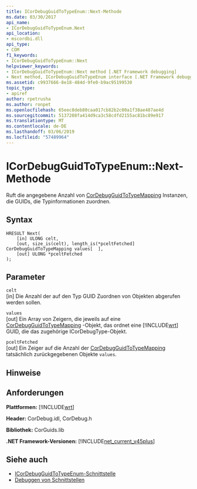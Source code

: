 ```yaml
---
title: ICorDebugGuidToTypeEnum::Next-Methode
ms.date: 03/30/2017
api_name:
- ICorDebugGuidToTypeEnum.Next
api_location:
- mscordbi.dll
api_type:
- COM
f1_keywords:
- ICorDebugGuidToTypeEnum::Next
helpviewer_keywords:
- ICorDebugGuidToTypeEnum::Next method [.NET Framework debugging]
- Next method, ICorDebugGuidToTypeEnum interface [.NET Framework debugging]
ms.assetid: c9937666-8e18-484d-9fe0-b9ac95199530
topic_type:
- apiref
author: rpetrusha
ms.author: ronpet
ms.openlocfilehash: 65eec8deb80caa017cb82b2c00a1f38ae487ae4d
ms.sourcegitcommit: 5137208fa414d9ca3c58cdfd2155ac81bc89e917
ms.translationtype: MT
ms.contentlocale: de-DE
ms.lasthandoff: 03/06/2019
ms.locfileid: "57489964"
---
```

# <a name="icordebugguidtotypeenumnext-method"></a>ICorDebugGuidToTypeEnum::Next-Methode
Ruft die angegebene Anzahl von [CorDebugGuidToTypeMapping](../../../../docs/framework/unmanaged-api/debugging/cordebugguidtotypemapping-structure.md) Instanzen, die GUIDs, die Typinformationen zuordnen.  
  
## <a name="syntax"></a>Syntax  
  
```  
HRESULT Next(  
    [in] ULONG celt,  
    [out, size_is(celt), length_is(*pceltFetched] CorDebugGuidToTypeMapping values[  ],  
    [out] ULONG *pceltFetched  
);  
```  
  
## <a name="parameters"></a>Parameter  
 `celt`  
 [in] Die Anzahl der auf den Typ GUID Zuordnen von Objekten abgerufen werden sollen.  
  
 `values`  
 [out] Ein Array von Zeigern, die jeweils auf eine [CorDebugGuidToTypeMapping](../../../../docs/framework/unmanaged-api/debugging/cordebugguidtotypemapping-structure.md) -Objekt, das ordnet eine [!INCLUDE[wrt](../../../../includes/wrt-md.md)] GUID, die das zugehörige ICorDebugType-Objekt.  
  
 `pceltFetched`  
 [out] Ein Zeiger auf die Anzahl der [CorDebugGuidToTypeMapping](../../../../docs/framework/unmanaged-api/debugging/cordebugguidtotypemapping-structure.md) tatsächlich zurückgegebenen Objekte `values`.  
  
## <a name="remarks"></a>Hinweise  
  
## <a name="requirements"></a>Anforderungen  
 **Plattformen:** [!INCLUDE[wrt](../../../../includes/wrt-md.md)]  
  
 **Header:** CorDebug.idl, CorDebug.h  
  
 **Bibliothek:** CorGuids.lib  
  
 **.NET Framework-Versionen:** [!INCLUDE[net_current_v45plus](../../../../includes/net-current-v45plus-md.md)]  
  
## <a name="see-also"></a>Siehe auch
- [ICorDebugGuidToTypeEnum-Schnittstelle](../../../../docs/framework/unmanaged-api/debugging/icordebugguidtotypeenum-interface.md)
- [Debuggen von Schnittstellen](../../../../docs/framework/unmanaged-api/debugging/debugging-interfaces.md)
